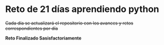 <h1>Reto de 21 días aprendiendo python</h1>
<p><del>Cada día se actualizará el repositorio con los avances y retos correspondientes por día</del></p>
<p><strong>Reto Finalizado Sasisfactoriamente</strong></p>